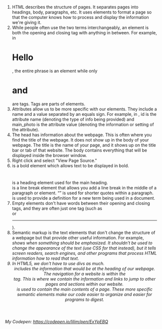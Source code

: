 1. HTML describes the structure of pages. It separates pages into headings, body, paragraphs, etc. It uses elements to format a page so that the computer knows how to process and display the information we're giving it.
2. While people often use the two terms interchangeably, an element is both the opening and closing tag with anything in between. For example, in <h1>Hello</h1>, the entire phrase is an element while only <h1> and </h1> are tags. Tags are parts of elements.
3. Attributes allow us to be more specific with our elements. They include a name and a value separated by an equals sign. For example, in <img id="main_photo"></img>, id is the attribute name (denoting the type of info being provided) and main_photo is the attribute value (denoting the information or setting of the attribute).
4. The head has information about the webpage. This is often where you find the title of the webpage. It does not show up in the body of your webpage. The title is the name of your page, and it shows up on the title bar or tab of that website. The body contains everything that will be displayed inside the browser window.
5. Right click and select "View Page Source."
6. <b></b> is a bold element which allows text to be displayed in bold. <h1></h1> is a heading element used for the main heading. <br /> is a line break element that allows you add a line break in the middle of a paragraph or element. <q></q> is used for shorter quotes within a paragraph. <dfn></dfn> is used to provide a definition for a new term being used in a document.
7. Empty elements don't have words between their opening and closing tags, and they are often just one tag (such as <br /> or <hr />).
8. Semantic markup is the text elements that don't change the structure of a webpage but that provide other useful information. For example, <em> shows when something should be emphasized. It shouldn't be used to change the appearance of the text (use CSS for that instead), but it tells screen readers, search engines, and other programs that process HTML information how to read that text.
9. In HTML5, we don't have to use divs as much. <header> includes the information that would be at the heading of our webpage. The navigation for a website is within the <nav> tag. This is where we contain the information and links to jump to other pages and sections within our website. <article> is used to contain the main contents of a page. These more specific semantic elements make our code easier to organize and easier for programs to digest.

My Codepen: https://codepen.io/lilim/pen/ExYpEBQ
